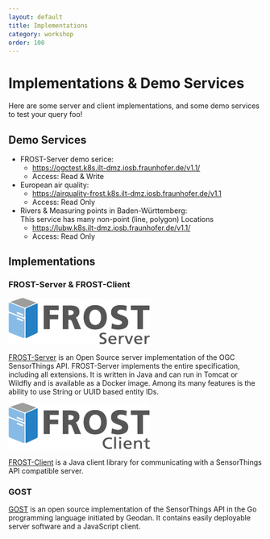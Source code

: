 ```yaml
---
layout: default
title: Implementations
category: workshop
order: 100
---
```


# Implementations & Demo Services

Here are some server and client implementations, and some demo services to test your query foo!


## Demo Services

* FROST-Server demo serice:
  - https://ogctest.k8s.ilt-dmz.iosb.fraunhofer.de/v1.1/
  - Access: Read & Write
* European air quality:
  - https://airquality-frost.k8s.ilt-dmz.iosb.fraunhofer.de/v1.1
  - Access: Read Only
* Rivers & Measuring points in Baden-Württemberg:  
  This service has many non-point (line, polygon) Locations
  - https://lubw.k8s.ilt-dmz.iosb.fraunhofer.de/v1.1/
  - Access: Read Only


## Implementations

### FROST-Server & FROST-Client

![FROST-Server](https://raw.githubusercontent.com/FraunhoferIOSB/FROST-Server/master/docs/images/FROST-Server-darkgrey.png)

[FROST-Server](https://github.com/FraunhoferIOSB/FROST-Server) is an Open Source server implementation of the OGC SensorThings API. FROST-Server implements the entire specification, including all extensions.
It is written in Java and can run in Tomcat or Wildfly and is available as a Docker image.
Among its many features is the ability to use String or UUID based entity IDs.

![FROST-Client](https://raw.githubusercontent.com/FraunhoferIOSB/FROST-Client/master/images/FROST-Client-darkgrey.png)

[FROST-Client](https://github.com/FraunhoferIOSB/FROST-Client) is a Java client library for communicating with a SensorThings API compatible server. 


### GOST

[GOST](https://www.gostserver.xyz/) is an open source implementation of the SensorThings API in the Go programming language initiated by Geodan.
It contains easily deployable server software and a JavaScript client.

